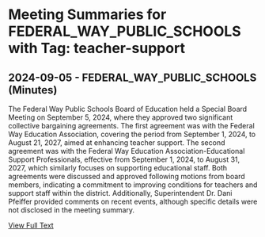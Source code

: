 # Meeting Summaries for FEDERAL_WAY_PUBLIC_SCHOOLS with Tag: teacher-support

## 2024-09-05 - FEDERAL_WAY_PUBLIC_SCHOOLS (Minutes)

The Federal Way Public Schools Board of Education held a Special Board Meeting on September 5, 2024, where they approved two significant collective bargaining agreements. The first agreement was with the Federal Way Education Association, covering the period from September 1, 2024, to August 21, 2027, aimed at enhancing teacher support. The second agreement was with the Federal Way Education Association-Educational Support Professionals, effective from September 1, 2024, to August 31, 2027, which similarly focuses on supporting educational staff. Both agreements were discussed and approved following motions from board members, indicating a commitment to improving conditions for teachers and support staff within the district. Additionally, Superintendent Dr. Dani Pfeiffer provided comments on recent events, although specific details were not disclosed in the meeting summary.

[View Full Text](https://raw.githubusercontent.com/VoronoiPerspectives/WashingtonStateSchoolBoardExplorer/refs/heads/main/data/countries/usa/states/wa/counties/king/school_boards/federal_way_public_schools/2024/2024-09-05-minutes.txt)

